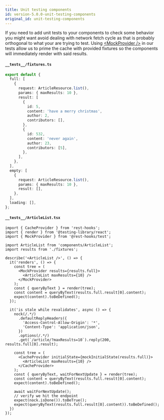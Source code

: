 ```yaml
---
title: Unit testing components
id: version-5.0.0-unit-testing-components
original_id: unit-testing-components
---
```


If you need to add unit tests to your components to check some behavior you might want
avoid dealing with network fetch cycle as that is probably orthogonal to what your are
trying to test. Using [\<MockProvider />](../api/MockProvider.md) in our tests allow
us to prime the cache with provided fixtures so the components will immediately render
with said results.

#### `__tests__/fixtures.ts`

```typescript
export default {
  full: [
    {
      request: ArticleResource.list(),
      params: { maxResults: 10 },
      result: [
        {
          id: 5,
          content: 'have a merry christmas',
          author: 2,
          contributors: [],
        },
        {
          id: 532,
          content: 'never again',
          author: 23,
          contributors: [5],
        },
      ],
    },
  ],
  empty: [
    {
      request: ArticleResource.list(),
      params: { maxResults: 10 },
      result: [],
    },
  ],
  loading: [],
};
```

#### `__tests__/ArticleList.tsx`

```tsx
import { CacheProvider } from 'rest-hooks';
import { render } from '@testing-library/react';
import { MockProvider } from '@rest-hooks/test';

import ArticleList from 'components/ArticleList';
import results from './fixtures';

describe('<ArticleList />', () => {
  it('renders', () => {
    const tree = (
      <MockProvider results={results.full}>
        <ArticleList maxResults={10} />
      </MockProvider>
    );
    const { queryByText } = render(tree);
    const content = queryByText(results.full.result[0].content);
    expect(content).toBeDefined();
  });

  it('is stale while revalidates', async () => {
    nock(/.*/)
      .defaultReplyHeaders({
        'Access-Control-Allow-Origin': '*',
        'Content-Type': 'application/json',
      })
      .options(/.*/)
      .get(`/article/?maxResults=10`).reply(200, results.full[0].result);

    const tree = (
      <CacheProvider initialState={mockInitialState(results.full)}>
        <ArticleList maxResults={10} />
      </CacheProvider>
    );
    const { queryByText, waitForNextUpdate } = render(tree);
    const content = queryByText(results.full.result[0].content);
    expect(content).toBeDefined();

    await waitForNextUpdate();
    // verify we hit the endpoint
    expect(nock.isDone()).toBeTrue();
    expect(queryByText(results.full.result[0].content)).toBeDefined();
  })
});
```
